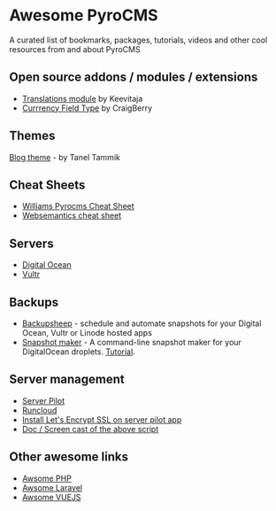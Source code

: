 # Awesome PyroCMS
A curated list of bookmarks, packages, tutorials, videos and other cool resources from and about PyroCMS

## Open source addons / modules / extensions
* [Translations module](https://github.com/keevitaja/translations-module) by Keevitaja
* [Currrency Field Type](https://github.com/redtallyau/currency-field_type) by CraigBerry

## Themes
[Blog theme](https://keevitaja.com/posts/a-slick-personal-blog-theme-for-pyrocms) - by Tanel Tammik

## Cheat Sheets
* [Williams Pyrocms Cheat Sheet](https://github.com/designbywilliam/pyrocms-cheatsheet)
* [Websemantics cheat sheet](http://websemantics.github.io/pyrocms-cheatsheet/)

## Servers
* [Digital Ocean](https://www.digitalocean.com/)
* [Vultr](https://www.vultr.com/)

## Backups
* [Backupsheep](https://backupsheep.com) - schedule and automate snapshots for your Digital Ocean, Vultr or Linode hosted apps
* [Snapshot maker](http://dosnapshot.merqlove.ru/) - A command-line snapshot maker for your DigitalOcean droplets. [Tutorial](https://longren.io/automate-making-snapshots-of-your-digitalocean-droplets/).

## Server management
* [Server Pilot](https://serverpilot.io/)
* [Runcloud](https://runcloud.io/)
* [Install Let's Encrypt SSL on server pilot app](https://github.com/lesaff/serverpilot-letsencrypt) 
* [Doc / Screen cast of the above script](https://sridhar.blog/install-ssl-certificate-serverpilot-managed-hosting-account/)


## Other awesome links
* [Awsome PHP](https://github.com/ziadoz/awesome-php)  
* [Awsome Laravel](https://github.com/chiraggude/awesome-laravel)  
* [Awsome VUEJS](https://github.com/vuejs/awesome-vue)  


